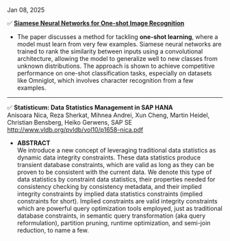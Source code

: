 
Jan 08, 2025 

✅ [**Siamese Neural Networks for One-shot Image Recognition**](https://www.cs.cmu.edu/~rsalakhu/papers/oneshot1.pdf)    
  * The paper discusses a method for tackling **one-shot learning**, where a model must learn from very few examples. Siamese neural networks are trained to rank the similarity between inputs using a convolutional architecture, allowing the model to generalize well to new classes from unknown distributions. The approach is shown to achieve competitive performance on one-shot classification tasks, especially on datasets like Omniglot, which involves character recognition from a few examples.  

---   

✅ **Statisticum: Data Statistics Management in SAP HANA**   
Anisoara Nica, Reza Sherkat, Mihnea Andrei, Xun Cheng, Martin Heidel, Christian Bensberg, Heiko Gerwens, SAP SE    
http://www.vldb.org/pvldb/vol10/p1658-nica.pdf  
  * **ABSTRACT**  
    We introduce a new concept of leveraging traditional data statistics as dynamic data integrity constraints. These data statistics produce transient database constraints, which are valid as long as they can be proven to be consistent with the current data. We denote this type of data statistics by constraint data statistics, their properties needed for consistency checking by consistency metadata, and their implied integrity constraints by implied data statistics constraints (implied constraints for short). Implied constraints are valid integrity constraints which are powerful query optimization tools employed, just as traditional database constraints, in semantic query transformation (aka query reformulation), partition pruning, runtime optimization, and semi-join reduction, to name a few.
